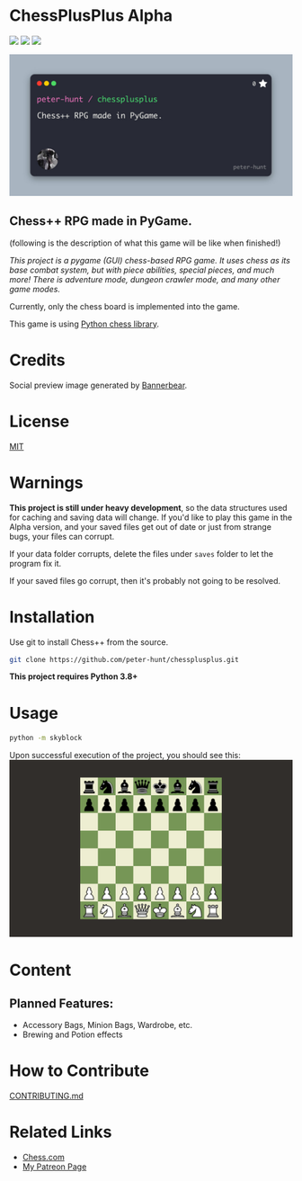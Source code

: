 # ChessPlusPlus Alpha

![](https://img.shields.io/github/repo-size/peter-hunt/chessplusplus)
![](https://img.shields.io/github/license/peter-hunt/chessplusplus)
![](https://img.shields.io/github/issues/peter-hunt/chessplusplus)

![](screenshots/social-preview.jpg)

## Chess++ RPG made in PyGame.

(following is the description of what this game will be like when finished!)

*This project is a pygame (GUI) chess-based RPG game. It uses chess as its base combat system, but with piece abilities, special pieces, and much more! There is adventure mode, dungeon crawler mode, and many other game modes.*

Currently, only the chess board is implemented into the game.

This game is using [Python chess library](https://github.com/niklasf/python-chess).

# Credits

Social preview image generated by [Bannerbear](https://bannerbear.com).

# License

[MIT](LICENSE.txt)

# Warnings

**This project is still under heavy development**, so the data structures used for caching and saving data will change. If you'd like to play this game in the Alpha version, and your saved files get out of date or just from strange bugs, your files can corrupt.

If your data folder corrupts, delete the files under `saves` folder to let the program fix it.

If your saved files go corrupt, then it's probably not going to be resolved.

# Installation

Use git to install Chess++ from the source.
```bash
git clone https://github.com/peter-hunt/chessplusplus.git
```

**This project requires Python 3.8+**

# Usage

```bash
python -m skyblock
```

Upon successful execution of the project, you should see this:
![](screenshots/launch.png)

# Content

## Planned Features:

* Accessory Bags, Minion Bags, Wardrobe, etc.
* Brewing and Potion effects

# How to Contribute

[CONTRIBUTING.md](CONTRIBUTING.md)

# Related Links

* [Chess.com](https://www.chess.com)
* [My Patreon Page](https://www.patreon.com/peter_hunt)

